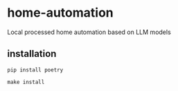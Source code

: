 # home-automation

Local processed home automation based on LLM models


## installation

`pip install poetry`

`make install`
